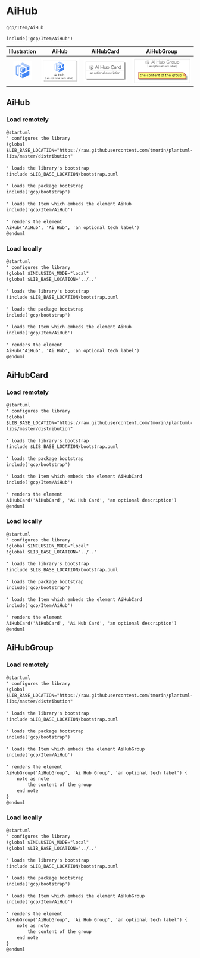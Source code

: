 # AiHub


```text
gcp/Item/AiHub
```

```text
include('gcp/Item/AiHub')
```



| Illustration | AiHub | AiHubCard | AiHubGroup |
| :---: | :---: | :---: | :---: |
| ![illustration for Illustration](../../gcp/Item/AiHub.png) | ![illustration for AiHub](../../gcp/Item/AiHub.Local.png) | ![illustration for AiHubCard](../../gcp/Item/AiHubCard.Local.png) | ![illustration for AiHubGroup](../../gcp/Item/AiHubGroup.Local.png) |




## AiHub

### Load remotely
```plantuml
@startuml
' configures the library
!global $LIB_BASE_LOCATION="https://raw.githubusercontent.com/tmorin/plantuml-libs/master/distribution"

' loads the library's bootstrap
!include $LIB_BASE_LOCATION/bootstrap.puml

' loads the package bootstrap
include('gcp/bootstrap')

' loads the Item which embeds the element AiHub
include('gcp/Item/AiHub')

' renders the element
AiHub('AiHub', 'Ai Hub', 'an optional tech label')
@enduml
```

### Load locally
```plantuml
@startuml
' configures the library
!global $INCLUSION_MODE="local"
!global $LIB_BASE_LOCATION="../.."

' loads the library's bootstrap
!include $LIB_BASE_LOCATION/bootstrap.puml

' loads the package bootstrap
include('gcp/bootstrap')

' loads the Item which embeds the element AiHub
include('gcp/Item/AiHub')

' renders the element
AiHub('AiHub', 'Ai Hub', 'an optional tech label')
@enduml
```

## AiHubCard

### Load remotely
```plantuml
@startuml
' configures the library
!global $LIB_BASE_LOCATION="https://raw.githubusercontent.com/tmorin/plantuml-libs/master/distribution"

' loads the library's bootstrap
!include $LIB_BASE_LOCATION/bootstrap.puml

' loads the package bootstrap
include('gcp/bootstrap')

' loads the Item which embeds the element AiHubCard
include('gcp/Item/AiHub')

' renders the element
AiHubCard('AiHubCard', 'Ai Hub Card', 'an optional description')
@enduml
```

### Load locally
```plantuml
@startuml
' configures the library
!global $INCLUSION_MODE="local"
!global $LIB_BASE_LOCATION="../.."

' loads the library's bootstrap
!include $LIB_BASE_LOCATION/bootstrap.puml

' loads the package bootstrap
include('gcp/bootstrap')

' loads the Item which embeds the element AiHubCard
include('gcp/Item/AiHub')

' renders the element
AiHubCard('AiHubCard', 'Ai Hub Card', 'an optional description')
@enduml
```

## AiHubGroup

### Load remotely
```plantuml
@startuml
' configures the library
!global $LIB_BASE_LOCATION="https://raw.githubusercontent.com/tmorin/plantuml-libs/master/distribution"

' loads the library's bootstrap
!include $LIB_BASE_LOCATION/bootstrap.puml

' loads the package bootstrap
include('gcp/bootstrap')

' loads the Item which embeds the element AiHubGroup
include('gcp/Item/AiHub')

' renders the element
AiHubGroup('AiHubGroup', 'Ai Hub Group', 'an optional tech label') {
    note as note
        the content of the group
    end note
}
@enduml
```

### Load locally
```plantuml
@startuml
' configures the library
!global $INCLUSION_MODE="local"
!global $LIB_BASE_LOCATION="../.."

' loads the library's bootstrap
!include $LIB_BASE_LOCATION/bootstrap.puml

' loads the package bootstrap
include('gcp/bootstrap')

' loads the Item which embeds the element AiHubGroup
include('gcp/Item/AiHub')

' renders the element
AiHubGroup('AiHubGroup', 'Ai Hub Group', 'an optional tech label') {
    note as note
        the content of the group
    end note
}
@enduml
```

